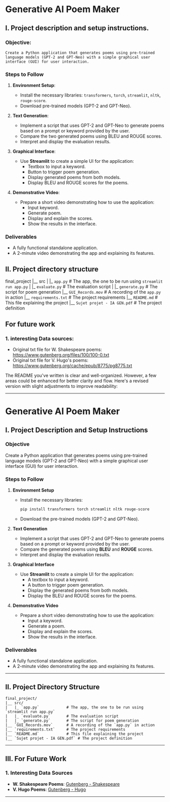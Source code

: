 # Generative AI Poem Maker

## I. Project description and setup instructions.
### **Objective**: 
    Create a Python application that generates poems using pre-trained language models (GPT-2 and GPT-Neo) with a simple graphical user interface (GUI) for user interaction.

### **Steps to Follow**

1. **Environment Setup**:
   - Install the necessary libraries: `transformers`, `torch`, `streamlit`, `nltk`, `rouge-score`.
   - Download pre-trained models (GPT-2 and GPT-Neo).

2. **Text Generation**:
   - Implement a script that uses GPT-2 and GPT-Neo to generate poems based on a prompt or keyword provided by the user.
   - Compare the two generated poems using BLEU and ROUGE scores.
   - Interpret and display the evaluation results.

3. **Graphical Interface**:
   - Use **Streamlit** to create a simple UI for the application:
     - Textbox to input a keyword.
     - Button to trigger poem generation.
     - Display generated poems from both models.
     - Display BLEU and ROUGE scores for the poems.

4. **Demonstrative Video**:
   - Prepare a short video demonstrating how to use the application:
     - Input keyword.
     - Generate poem.
     - Display and explain the scores.
     - Show the results in the interface.

### **Deliverables**
- A fully functional standalone application.
- A 2-minute video demonstrating the app and explaining its features.


## II. Project directory structure
final_project
|__ src
|   |_ `app.py` # The app, the one to be run using `streamlit run app.py`
|   |_ `evaluate.py` # The evaluation script
|   |_ `generate.py` # The script for poem generation 
|__ `GUI_Records.mov` # A recording of the `app.py` in action
|__ `requirements.txt` # The project requirements
|__ `README.md` # This file explaining the project
|__ `Sujet projet - IA GEN.pdf` # The project definition


## For future work

### 1. interesting Data sources: 
- Original txt file for W. Shakespeare poems: https://www.gutenberg.org/files/100/100-0.txt
- Original txt file for V. Hugo's poems: https://www.gutenberg.org/cache/epub/8775/pg8775.txt

The README you've written is clear and well-organized. However, a few areas could be enhanced for better clarity and flow. Here's a revised version with slight adjustments to improve readability:

---

# Generative AI Poem Maker

## I. Project Description and Setup Instructions

### **Objective**  
Create a Python application that generates poems using pre-trained language models (GPT-2 and GPT-Neo) with a simple graphical user interface (GUI) for user interaction.

### **Steps to Follow**

1. **Environment Setup**  
   - Install the necessary libraries:
     ```bash
     pip install transformers torch streamlit nltk rouge-score
     ```
   - Download the pre-trained models (GPT-2 and GPT-Neo).

2. **Text Generation**  
   - Implement a script that uses GPT-2 and GPT-Neo to generate poems based on a prompt or keyword provided by the user.
   - Compare the generated poems using **BLEU** and **ROUGE** scores.
   - Interpret and display the evaluation results.

3. **Graphical Interface**  
   - Use **Streamlit** to create a simple UI for the application:
     - A textbox to input a keyword.
     - A button to trigger poem generation.
     - Display the generated poems from both models.
     - Display the BLEU and ROUGE scores for the poems.

4. **Demonstrative Video**  
   - Prepare a short video demonstrating how to use the application:
     - Input a keyword.
     - Generate a poem.
     - Display and explain the scores.
     - Show the results in the interface.

### **Deliverables**
- A fully functional standalone application.
- A 2-minute video demonstrating the app and explaining its features.

---

## II. Project Directory Structure

```
final_project/
|__ src/
|   |_ `app.py`            # The app, the one to be run using `streamlit run app.py`
|   |_ `evaluate.py`       # The evaluation script
|   |_ `generate.py`       # The script for poem generation 
|__ `GUI_Records.mov`      # A recording of the `app.py` in action
|__ `requirements.txt`     # The project requirements
|__ `README.md`            # This file explaining the project
|__ `Sujet projet - IA GEN.pdf` # The project definition
```

---

## III. For Future Work

### 1. Interesting Data Sources  
- **W. Shakespeare Poems**: [Gutenberg - Shakespeare](https://www.gutenberg.org/files/100/100-0.txt)  
- **V. Hugo Poems**: [Gutenberg - Hugo](https://www.gutenberg.org/cache/epub/8775/pg8775.txt)  

---

